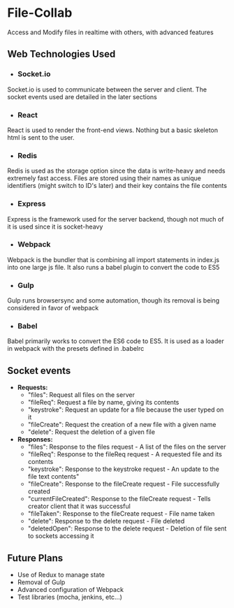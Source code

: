 # File-Collab
Access and Modify files in realtime with others, with advanced features

## Web Technologies Used
* ### Socket.io
Socket.io is used to communicate between the server and client.  The socket events used are detailed in the later sections
* ### React
React is used to render the front-end views.  Nothing but a basic skeleton html is sent to the user.
* ### Redis
Redis is used as the storage option since the data is write-heavy and needs extremely fast access.  Files are stored using their names as unique identifiers (might switch to ID's later) and their key contains the file contents
* ### Express
Express is the framework used for the server backend, though not much of it is used since it is socket-heavy
* ### Webpack
Webpack is the bundler that is combining all import statements in index.js into one large js file.  It also runs a babel plugin to convert the code to ES5
* ### Gulp
Gulp runs browsersync and some automation, though its removal is being considered in favor of webpack
* ### Babel
Babel primarily works to convert the ES6 code to ES5.  It is used as a loader in webpack with the presets defined in .babelrc

## Socket events
* **Requests:**
  * "files": Request all files on the server
  * "fileReq": Request a file by name, giving its contents
  * "keystroke": Request an update for a file because the user typed on it
  * "fileCreate": Request the creation of a new file with a given name
  * "delete": Request the deletion of a given file
* **Responses:**
  * "files": Response to the files request - A list of the files on the server
  * "fileReq": Response to the fileReq request - A requested file and its contents
  * "keystroke": Response to the keystroke request - An update to the file text contents"
  * "fileCreate": Response to the fileCreate request - File successfully created
  * "currentFileCreated": Response to the fileCreate request - Tells creator client that it was successful
  * "fileTaken": Response to the fileCreate request - File name taken
  * "delete": Response to the delete request - File deleted
  * "deletedOpen": Response to the delete request - Deletion of file sent to sockets accessing it

## Future Plans
* Use of Redux to manage state
* Removal of Gulp
* Advanced configuration of Webpack
* Test libraries (mocha, jenkins, etc...)
